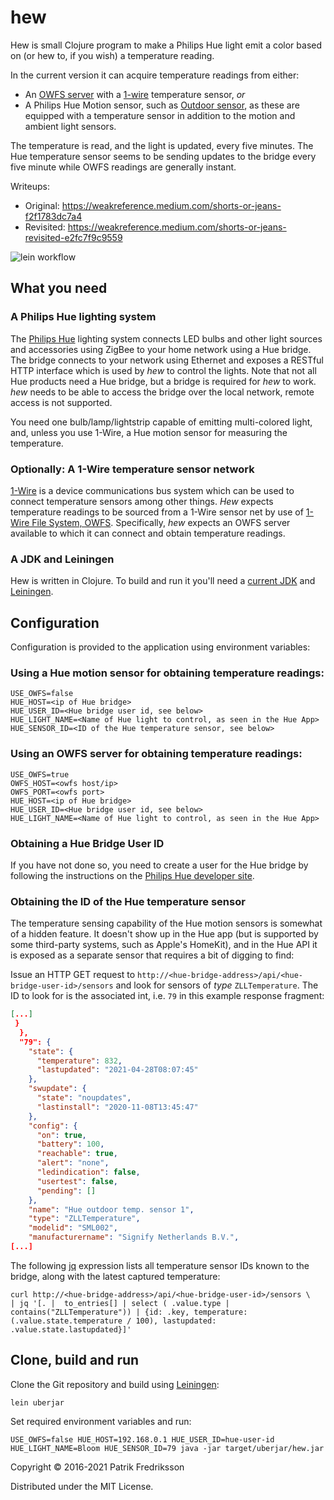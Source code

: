 # hew

Hew is small Clojure program to make a Philips Hue light emit a color based on (or hew to, if you wish) a temperature reading.

In the current version it can acquire temperature readings from either:
* An [OWFS server](https://owfs.org/) with a [1-wire](https://en.wikipedia.org/wiki/1-Wire) temperature sensor, *or*
* A Philips Hue Motion sensor, such as [Outdoor sensor](https://www.philips-hue.com/en-us/p/hue-outdoor-sensor/046677541736), as these are equipped with a temperature sensor in addition to the motion and ambient light sensors.

The temperature is read, and the light is updated, every five minutes. The Hue temperature sensor seems to be sending updates to the bridge every five minute while OWFS readings are generally instant.

Writeups: 
 * Original: https://weakreference.medium.com/shorts-or-jeans-f2f1783dc7a4
 * Revisited: https://weakreference.medium.com/shorts-or-jeans-revisited-e2fc7f9c9559

![lein workflow](https://github.com/patrikfr/hew/actions/workflows/lein.yml/badge.svg)
 
## What you need

### A Philips Hue lighting system
The [Philips Hue](https://www.philips-hue.com/) lighting system connects LED bulbs and other light sources and accessories using ZigBee to your home network using a Hue bridge. The bridge connects to your network using Ethernet and exposes a RESTful HTTP interface which is used by _hew_ to control the lights. Note that not all Hue products need a Hue bridge, but a bridge is required for _hew_ to work. _hew_ needs to be able to access the bridge over the local network, remote access is not supported.

You need one bulb/lamp/lightstrip capable of emitting multi-colored light, and, unless you use 1-Wire, a Hue motion sensor for measuring the temperature.
 
### Optionally: A 1-Wire temperature sensor network
[1-Wire](https://en.wikipedia.org/wiki/1-Wire) is a device communications bus system which can be used to connect temperature sensors among other things. _Hew_ expects temperature readings to be sourced from a 1-Wire sensor net by use of [1-Wire File System, OWFS](http://www.owfs.org). Specifically, _hew_ expects an OWFS server available to which it can connect and obtain temperature readings. 

### A JDK and Leiningen
Hew is written in Clojure. To build and run it you'll need a [current JDK](https://adoptopenjdk.net/) and [Leiningen](https://leiningen.org/).

## Configuration
Configuration is provided to the application using environment variables:

### Using a Hue motion sensor for obtaining temperature readings:
```
USE_OWFS=false 
HUE_HOST=<ip of Hue bridge> 
HUE_USER_ID=<Hue bridge user id, see below> 
HUE_LIGHT_NAME=<Name of Hue light to control, as seen in the Hue App> 
HUE_SENSOR_ID=<ID of the Hue temperature sensor, see below>
```

### Using an OWFS server for obtaining temperature readings:
```
USE_OWFS=true
OWFS_HOST=<owfs host/ip>
OWFS_PORT=<owfs port> 
HUE_HOST=<ip of Hue bridge> 
HUE_USER_ID=<Hue bridge user id, see below> 
HUE_LIGHT_NAME=<Name of Hue light to control, as seen in the Hue App> 
```

### Obtaining a Hue Bridge User ID
If you have not done so, you need to create a user for the Hue bridge by following the instructions on the [Philips Hue developer site](https://developers.meethue.com/develop/get-started-2/).

### Obtaining the ID of the Hue temperature sensor
The temperature sensing capability of the Hue motion sensors is somewhat of a hidden feature. It doesn't show up in the Hue app (but is supported by some third-party systems, such as Apple's HomeKit), and in the Hue API it is exposed as a separate sensor that requires a bit of digging to find: 

Issue an HTTP GET request to `http://<hue-bridge-address>/api/<hue-bridge-user-id>/sensors` and look for sensors of _type_ `ZLLTemperature`. The ID to look for is the associated int, i.e. `79` in this example response fragment:

```json
[...]
 }
  },
  "79": {
    "state": {
      "temperature": 832,
      "lastupdated": "2021-04-28T08:07:45"
    },
    "swupdate": {
      "state": "noupdates",
      "lastinstall": "2020-11-08T13:45:47"
    },
    "config": {
      "on": true,
      "battery": 100,
      "reachable": true,
      "alert": "none",
      "ledindication": false,
      "usertest": false,
      "pending": []
    },
    "name": "Hue outdoor temp. sensor 1",
    "type": "ZLLTemperature",
    "modelid": "SML002",
    "manufacturername": "Signify Netherlands B.V.",
[...]
```

The following [jq](https://stedolan.github.io/jq/) expression lists all temperature sensor IDs known to the bridge, along with the latest captured temperature:  
```shell
curl http://<hue-bridge-address>/api/<hue-bridge-user-id>/sensors \
| jq '[. |  to_entries[] | select ( .value.type | contains("ZLLTemperature")) | {id: .key, temperature: (.value.state.temperature / 100), lastupdated: .value.state.lastupdated}]'
```

## Clone, build and run

Clone the Git repository and build using [Leiningen](http://leiningen.org):

```shell
lein uberjar
```

    
Set required environment variables and run:
```shell
USE_OWFS=false HUE_HOST=192.168.0.1 HUE_USER_ID=hue-user-id HUE_LIGHT_NAME=Bloom HUE_SENSOR_ID=79 java -jar target/uberjar/hew.jar 
```    

Copyright © 2016-2021 Patrik Fredriksson

Distributed under the MIT License.
